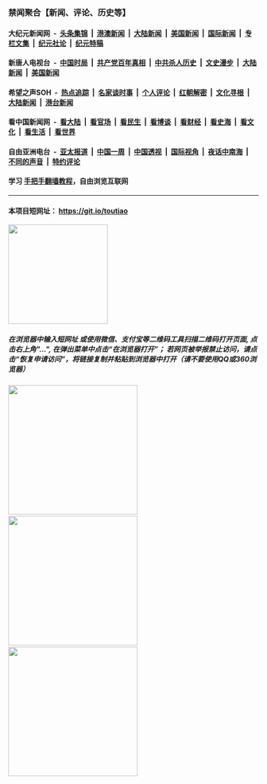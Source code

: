 ### 禁闻聚合【新闻、评论、历史等】

#### 大纪元新闻网 &nbsp;-&nbsp; [头条集锦](indexes/E头条集锦.md?t=02282202) &nbsp;|&nbsp; [港澳新闻](indexes/E港澳新闻.md?t=02282202)  &nbsp;|&nbsp; [大陆新闻](indexes/E大陆新闻.md?t=02282202) &nbsp;|&nbsp; [美国新闻](indexes/E美国新闻.md?t=02282202) &nbsp;|&nbsp; [国际新闻](indexes/E国际新闻.md?t=02282202) &nbsp;|&nbsp; [专栏文集](indexes/E专栏文集.md?t=02282202) &nbsp;|&nbsp; [纪元社论](indexes/E纪元社论.md?t=02282202) &nbsp;|&nbsp; [纪元特稿](indexes/E纪元特稿.md?t=02282202) 

#### 新唐人电视台 &nbsp;-&nbsp; [中国时局](indexes/N中国时局.md?t=02282202) &nbsp;|&nbsp; [共产党百年真相](indexes/N共产党百年真相.md?t=02282202) &nbsp;|&nbsp; [中共杀人历史](indexes/N中共杀人历史.md?t=02282202) &nbsp;|&nbsp; [文史漫步](indexes/N文史漫步.md?t=02282202) &nbsp;|&nbsp; [大陆新闻](indexes/N大陆新闻.md?t=02282202) &nbsp;|&nbsp; [美国新闻](indexes/N美国新闻.md?t=02282202)

#### 希望之声SOH &nbsp;-&nbsp; [热点追踪](indexes/H热点追踪.md?t=02282202) &nbsp;|&nbsp; [名家谈时事](indexes/H名家谈时事.md?t=02282202) &nbsp;|&nbsp; [个人评论](indexes/H个人评论.md?t=02282202)  &nbsp;|&nbsp; [红朝解密](indexes/H红朝解密.md?t=02282202) &nbsp;|&nbsp; [文化寻根](indexes/H文化寻根.md?t=02282202) &nbsp;|&nbsp; [大陆新闻](indexes/H大陆新闻.md?t=02282202) &nbsp;|&nbsp; [港台新闻](indexes/H港台新闻.md?t=02282202)

#### 看中国新闻网 &nbsp;-&nbsp; [看大陆](indexes/S看大陆.md?t=02282202) &nbsp;|&nbsp; [看官场](indexes/S看官场.md?t=02282202) &nbsp;|&nbsp; [看民生](indexes/S看民生.md?t=02282202)  &nbsp;|&nbsp; [看博谈](indexes/S看博谈.md?t=02282202) &nbsp;|&nbsp; [看财经](indexes/S看财经.md?t=02282202) &nbsp;|&nbsp; [看史海](indexes/S看史海.md?t=02282202) &nbsp;|&nbsp; [看文化](indexes/S看文化.md?t=02282202) &nbsp;|&nbsp; [看生活](indexes/S看生活.md?t=02282202) &nbsp;|&nbsp; [看世界](indexes/S看世界.md?t=02282202)

#### 自由亚洲电台 &nbsp;-&nbsp; [亚太报道](indexes/R亚太报道.md?t=02282202) &nbsp;|&nbsp; [中国一周](indexes/R中国一周.md?t=02282202) &nbsp;|&nbsp; [中国透视](indexes/R中国透视.md?t=02282202)  &nbsp;|&nbsp; [国际视角](indexes/R国际视角.md?t=02282202) &nbsp;|&nbsp; [夜话中南海](indexes/R夜话中南海.md?t=02282202) &nbsp;|&nbsp; [不同的声音](indexes/R不同的声音.md?t=02282202) &nbsp;|&nbsp; [特约评论](indexes/R特约评论.md?t=02282202)

#### 学习 [手把手翻墙教程](https://github.com/gfw-breaker/guides/wiki)，自由浏览互联网

----

#### 本项目短网址： https://git.io/toutiao
<img src="https://raw.githubusercontent.com/gfw-breaker/banned-news/master/scripts/img/qr.png" width="200px"/>  

##### 在浏览器中输入短网址 或使用微信、支付宝等二维码工具扫描二维码打开页面, 点击右上角"...", 在弹出菜单中点击“在浏览器打开”； 若网页被举报禁止访问，请点击“恢复申请访问”，将链接复制并粘贴到浏览器中打开（请不要使用QQ或360浏览器）

<img src="https://raw.githubusercontent.com/gfw-breaker/banned-news/master/scripts/img/1.png" width="260px"/> &nbsp; <img src="https://raw.githubusercontent.com/gfw-breaker/banned-news/master/scripts/img/2.png" width="260px"/> &nbsp; <img src="https://raw.githubusercontent.com/gfw-breaker/banned-news/master/scripts/img/3.png" width="260px"/>
